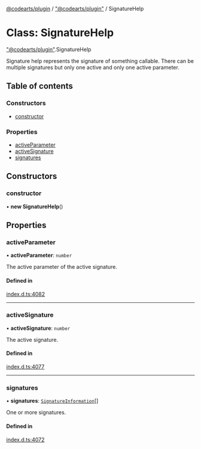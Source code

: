[@codearts/plugin](../README.md) / ["@codearts/plugin"](../modules/_codearts_plugin_.md) / SignatureHelp

# Class: SignatureHelp

["@codearts/plugin"](../modules/_codearts_plugin_.md).SignatureHelp

Signature help represents the signature of something
callable. There can be multiple signatures but only one
active and only one active parameter.

## Table of contents

### Constructors

- [constructor](codearts_plugin_.SignatureHelp.md#constructor)

### Properties

- [activeParameter](codearts_plugin_.SignatureHelp.md#activeparameter)
- [activeSignature](codearts_plugin_.SignatureHelp.md#activesignature)
- [signatures](codearts_plugin_.SignatureHelp.md#signatures)

## Constructors

### constructor

• **new SignatureHelp**()

## Properties

### activeParameter

• **activeParameter**: `number`

The active parameter of the active signature.

#### Defined in

[index.d.ts:4082](https://github.com/huaweicloud/cloudide-plugin-api/blob/4d28848/index.d.ts#L4082)

___

### activeSignature

• **activeSignature**: `number`

The active signature.

#### Defined in

[index.d.ts:4077](https://github.com/huaweicloud/cloudide-plugin-api/blob/4d28848/index.d.ts#L4077)

___

### signatures

• **signatures**: [`SignatureInformation`](codearts_plugin_.SignatureInformation.md)[]

One or more signatures.

#### Defined in

[index.d.ts:4072](https://github.com/huaweicloud/cloudide-plugin-api/blob/4d28848/index.d.ts#L4072)
